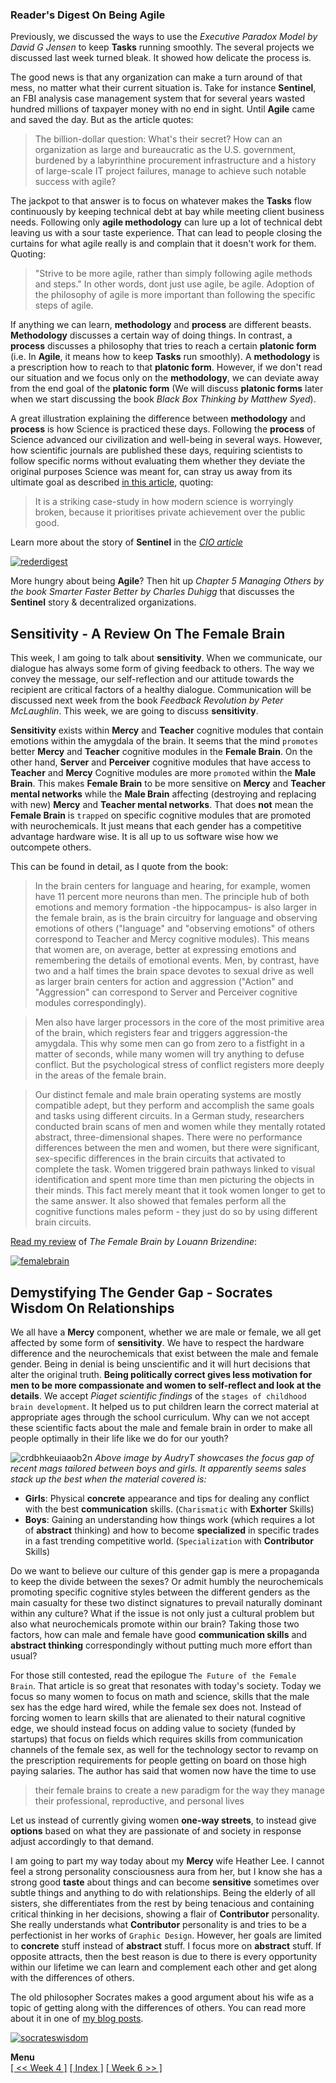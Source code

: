 ### Reader's Digest On Being Agile

Previously, we discussed the ways to use the *Executive Paradox Model by David G Jensen* to keep **Tasks** running smoothly. The several projects we discussed last week turned bleak. It showed how delicate the process is.

The good news is that any organization can make a turn around of that mess, no matter what their current situation is. Take for instance **Sentinel**, an FBI analysis case management system that for several years wasted hundred millions of taxpayer money with no end in sight. Until **Agile** came and saved the day. But as the article quotes:

> The billion-dollar question: What's their secret? How can an organization as large and bureaucratic as the U.S. government, burdened by a labyrinthine procurement infrastructure and a history of large-scale IT project failures, manage to achieve such notable success with agile?

The jackpot to that answer is to focus on whatever makes the **Tasks** flow continuously by keeping technical debt at bay while meeting client business needs. Following only **agile methodology** can lure up a lot of technical debt leaving us with a sour taste experience. That can lead to people closing the curtains for what agile really is and complain that it doesn't work for them. Quoting:

> "Strive to be more agile, rather than simply following agile methods and steps." In other words, dont just use agile, be agile. Adoption of the philosophy of agile is more important than following the specific steps of agile.

If anything we can learn, **methodology** and **process** are different beasts. **Methodology** discusses a certain way of doing things. In contrast, a **process** discusses a philosophy that tries to reach a certain **platonic form** (i.e. In **Agile**, it means how to keep **Tasks** run smoothly). A **methodology** is a prescription how to reach to that **platonic form**. However, if we don't read our situation and we focus only on the **methodology**, we can deviate away from the end goal of the **platonic form**  (We will discuss **platonic forms** later when we start discussing the book *Black Box Thinking by Matthew Syed*).

A great illustration explaining the difference between **methodology** and **process** is how Science is practiced these days.  Following the **process** of Science advanced our civilization and well-being in several ways. However, how scientific journals are published these days, requiring scientists to follow specific norms without evaluating them whether they deviate the original purposes Science was meant for, can stray us away from its ultimate goal as described [in this article](https://medium.com/the-spike/how-a-happy-moment-for-neuroscience-is-a-sad-moment-for-science-c4ba00336e9c#.m3mnv113j), quoting:

>  It is a striking case-study in how modern science is worryingly broken, because it prioritises private achievement over the public good.

Learn more about the story of **Sentinel** in the [*CIO article*](http://www.cio.com/article/2392970/agile-development/how-the-fbi-proves-agile-works-for-government-agencies.html)

[![rederdigest](https://cloud.githubusercontent.com/assets/12673581/18254466/b02d58e8-73d0-11e6-9877-2494af4d1e96.png)](http://www.cio.com/article/2392970/agile-development/how-the-fbi-proves-agile-works-for-government-agencies.html)

More hungry about being **Agile**? Then hit up *Chapter 5 Managing Others by the book Smarter Faster Better by Charles Duhigg* that discusses the **Sentinel** story & decentralized organizations.

## Sensitivity - A Review On The Female Brain
This week, I am going to talk about **sensitivity**. When we communicate, our dialogue has always some form of giving feedback to others. The way we convey the message, our self-reflection and our attitude towards the recipient are critical factors of a healthy dialogue. Communication will be discussed next week from the book *Feedback Revolution by Peter McLaughlin*. This week, we are going to discuss **sensitivity**.

**Sensitivity** exists within **Mercy** and **Teacher** cognitive modules that contain emotions within the amygdala of the brain. It seems that the mind `promotes` better **Mercy** and **Teacher** cognitive modules in the **Female Brain**. On the other hand, **Server** and **Perceiver** cognitive modules that have access to **Teacher** and **Mercy** Cognitive modules are more `promoted` within the **Male Brain**. This makes **Female Brain** to be more sensitive on **Mercy** and **Teacher mental networks** while the **Male Brain** affecting (destroying and replacing with new) **Mercy** and **Teacher mental networks**. That does **not** mean the **Female Brain** is `trapped` on specific cognitive modules that are promoted with neurochemicals. It just means that each gender has a competitive advantage hardware wise. It is all up to us software wise how we outcompete others.

This can be found in detail, as I quote from the book:

>In the brain centers for language and hearing, for example, women have 11 percent more neurons than men. The principle hub of both emotions and memory formation -the hippocampus- is also larger in the female brain, as is the brain circuitry for language and observing emotions of others ("language" and "observing emotions" of others correspond to Teacher and Mercy cognitive modules). This means that women are, on average, better at expressing emotions and remembering the details of emotional events. Men, by contrast, have two and a half times the brain space devotes to sexual drive as well as larger brain centers for action and aggression ("Action" and "Aggression" can correspond to Server and Perceiver cognitive modules correspondingly).

>Men also have larger processors in the core of the most primitive area of the brain, which registers fear and triggers aggression-the amygdala. This why some men can go from zero to a fistfight in a matter of seconds, while many women will try anything to defuse conflict. But the psychological stress of conflict registers more deeply in the areas of the female brain.

>Our distinct female and male brain operating systems are mostly compatible adept, but they perform and accomplish the same goals and tasks using different circuits. In a German study, researchers conducted brain scans of men and women while they mentally rotated abstract, three-dimensional shapes. There were no performance differences between the men and women, but there were significant, sex-specific differences in the brain circuits that activated to complete the task. Women triggered brain pathways linked to visual identification and spent more time than men picturing the objects in their minds. This fact merely meant that it took women longer to get to the same answer. It also showed that females perform all the cognitive functions males peform - they just do so by using different brain circuits.

[Read my review](https://www.goodreads.com/review/show/1644690931) of *The Female Brain by Louann Brizendine*: 

[![femalebrain](https://cloud.githubusercontent.com/assets/12673581/18255178/4353d374-73d9-11e6-908d-29023908b97e.png)](https://www.goodreads.com/review/show/1644690931)

## Demystifying The Gender Gap - Socrates Wisdom On Relationships

We all have a **Mercy** component, whether we are male or female, we all get affected by some form of **sensitivity**. We have to respect the hardware difference and the neurochemicals that exist between the male and female gender. Being in denial is being unscientific and it will hurt decisions that alter the original truth. **Being politically correct gives less motivation for men to be more compassionate and women to self-reflect and look at the details**. We accept *Piaget scientific findings* of the `stages of childhood brain development`. It helped us to put children learn the correct material at appropriate ages through the school curriculum. Why can we not accept these scientific facts about the male and female brain in order to make all people optimally in their life like we do for our youth?

![crdbhkeuiaaob2n](https://cloud.githubusercontent.com/assets/12673581/18255206/99d22674-73d9-11e6-856a-33f91f59163c.jpg)
*Above image by AudryT showcases the focus gap of recent mags tailored between boys and girls. It apparently seems sales stack up the best when the material covered is:*

* **Girls**: Physical **concrete** appearance and tips for dealing any conflict with the best **communication** skills. (`Charismatic` with **Exhorter** Skills)   
* **Boys**: Gaining an understanding how things work (which requires a lot of **abstract** thinking) and how to become **specialized** in specific trades in a fast trending competitive world. (`Specialization` with **Contributor** Skills)

Do we want to believe our culture of this gender gap is mere a propaganda to keep the divide between the sexes? Or admit humbly the neurochemicals promoting specific cognitive styles between the different genders as the main casualty for these two distinct signatures to prevail naturally dominant within any culture? What if the issue is not only just a cultural problem but also what neurochemicals promote within our brain? Taking those two factors, how can male and female have good **communication skills** and **abstract thinking** correspondingly without putting much more effort than usual? 

For those still contested, read the epilogue `The Future of the Female Brain`. That article is so great that resonates with today's society. Today we focus so many women to focus on math and science, skills that the male sex has the edge hard wired, while the female sex does not. Instead of forcing women to learn skills that are alienated to their natural cognitive edge, we should instead focus on adding value to society (funded by startups) that focus on fields which requires skills from communication channels of the female sex, as well for the technology sector to revamp on the prescription requirements for people getting on board on those high paying salaries. The author has said that women now have the time to use 

>their female brains to create a new paradigm for the way they manage their professional, reproductive, and personal lives 

Let us instead of currently giving women **one-way streets**, to instead give **options** based on what they are passionate of and society in response adjust accordingly to that demand.

I am going to part my way today about my **Mercy** wife Heather Lee. I cannot feel a strong personality consciousness aura from her, but I know she has a strong good **taste** about things and can become **sensitive** sometimes over subtle things and anything to do with relationships. Being the elderly of all sisters, she differentiates from the rest by being tenacious and containing critical thinking in her decisions, showing a flair of **Contributor** personality. She really understands what **Contributor** personality is and tries to be a perfectionist in her works of `Graphic Design`. However, her goals are limited to **concrete** stuff instead of **abstract** stuff. I focus more on **abstract** stuff. If opposite attracts, then the best reason is due to there is every opportunity within our lifetime we can learn and complement each other and get along with the differences of others.

The old philosopher Socrates makes a good argument about his wife as a topic of getting along with the differences of others. You can read more about it in one of [my blog posts](https://softwaredeveloperlife.blogspot.sg/2014/11/personal-selfie-1-my-current-girlfriend.html).

[![socrateswisdom](https://cloud.githubusercontent.com/assets/12673581/18255731/0ba2d078-73df-11e6-8882-8c48e612c93c.png)](https://softwaredeveloperlife.blogspot.sg/2014/11/personal-selfie-1-my-current-girlfriend.html)

**Menu**<br> [\[ << Week 4 \]](https://github.com/softdevlife/contributed_articles/blob/master/selfdevboostermentalmaptour/week4.md) [\[ Index \]](https://github.com/softdevlife/contributed_articles/blob/master/selfdevboostermentalmaptour/README.md) [\[ Week 6 >> \]](https://github.com/softdevlife/contributed_articles/blob/master/selfdevboostermentalmaptour/week6.md)
